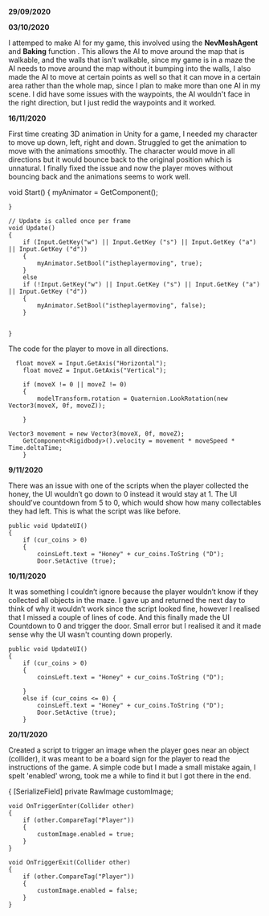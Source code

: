 

**29/09/2020**




**03/10/2020**


I attemped to make AI for my game, this involved using the **NevMeshAgent** and **Baking** function . This allows the AI to move around the map that is walkable, and the walls that isn't walkable, since my game is in a maze the AI needs to move around the map without it bumping into the walls, I also made the AI to move at certain points as well so that it can move in a certain area rather than the whole map, since I plan to make more than one AI in my scene. I did have some issues with the waypoints, the AI wouldn't face in the right direction, but I just redid the waypoints and it worked. 






**16/11/2020**
  
  First time creating 3D animation in Unity for a game, I needed my character to move up down, left, right and down. Struggled to get the animation to move with the animations smoothly. The character would move in all directions but it would bounce back to the original position which is unnatural. I finally fixed the issue and now the player moves without bouncing back and the animations seems to work well. 
  
  
  
  void Start()
    {
        myAnimator = GetComponent<Animator>();
       
    }

    // Update is called once per frame
    void Update()
    {
        if (Input.GetKey("w") || Input.GetKey ("s") || Input.GetKey ("a") || Input.GetKey ("d"))
        {
            myAnimator.SetBool("istheplayermoving", true);
        }
        else
        if (!Input.GetKey("w") || Input.GetKey ("s") || Input.GetKey ("a") || Input.GetKey ("d"))
        {
            myAnimator.SetBool("istheplayermoving", false);
        }
        

    }

   
The code for the player to move in all directions. 

      float moveX = Input.GetAxis("Horizontal");
        float moveZ = Input.GetAxis("Vertical");

        if (moveX != 0 || moveZ != 0)
        {
            modelTransform.rotation = Quaternion.LookRotation(new Vector3(moveX, 0f, moveZ));

        }

    Vector3 movement = new Vector3(moveX, 0f, moveZ);
        GetComponent<Rigidbody>().velocity = movement * moveSpeed * Time.deltaTime;
        }


**9/11/2020**

There was an issue with one of the scripts when the player collected the honey, the UI wouldn’t go down to 0 instead it would stay at 1. The UI should’ve countdown from 5 to 0, which would show how many collectables they had left. This is what the script was like before.

    public void UpdateUI() 
    {
        if (cur_coins > 0)
        {
            coinsLeft.text = "Honey" + cur_coins.ToString ("D");
            Door.SetActive (true);
    
            
   **10/11/2020**
   
   
It was something I couldn’t ignore because the player wouldn’t know if they collected all  objects in the maze.
I gave up and returned the next day to think of why it wouldn’t work since the script looked fine, however I realised that I missed a couple of lines of code.  And this finally made the UI Countdown to 0 and trigger the door. Small error but I realised it and it made sense why the UI wasn't counting down properly.

  
    public void UpdateUI() 
    {
        if (cur_coins > 0)
        {
            coinsLeft.text = "Honey" + cur_coins.ToString ("D");

        }
        else if (cur_coins <= 0) {
            coinsLeft.text = "Honey" + cur_coins.ToString ("D");
            Door.SetActive (true);
        }

**20/11/2020** 


Created a script to trigger an image when the player goes near an object (collider), it was meant to be a board sign for the player to read the instructions of the game. A simple code but I made a small mistake again, I spelt 'enabled' wrong, took me a while to find it but I got there in the end. 

{
    [SerializeField] private RawImage customImage;

    void OnTriggerEnter(Collider other)
    {
        if (other.CompareTag("Player"))
        {
            customImage.enabled = true;
        }
    }

    void OnTriggerExit(Collider other)
    {
        if (other.CompareTag("Player"))
        {
            customImage.enabled = false;
        }
    }







